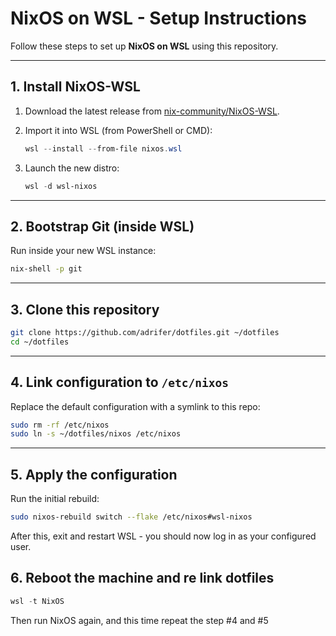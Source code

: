 # NixOS on WSL - Setup Instructions

Follow these steps to set up **NixOS on WSL** using this repository.

---

## 1. Install NixOS-WSL

1. Download the latest release from [nix-community/NixOS-WSL](https://github.com/nix-community/NixOS-WSL/releases).

2. Import it into WSL (from PowerShell or CMD):

   ```powershell
   wsl --install --from-file nixos.wsl
   ```

3. Launch the new distro:

   ```powershell
   wsl -d wsl-nixos
   ```

---

## 2. Bootstrap Git (inside WSL)

Run inside your new WSL instance:

```bash
nix-shell -p git
```

---

## 3. Clone this repository

```bash
git clone https://github.com/adrifer/dotfiles.git ~/dotfiles
cd ~/dotfiles
```

---

## 4. Link configuration to `/etc/nixos`

Replace the default configuration with a symlink to this repo:

```bash
sudo rm -rf /etc/nixos
sudo ln -s ~/dotfiles/nixos /etc/nixos
```

---

## 5. Apply the configuration

Run the initial rebuild:

```bash
sudo nixos-rebuild switch --flake /etc/nixos#wsl-nixos
```

After this, exit and restart WSL - you should now log in as your configured user.


## 6. Reboot the machine and re link dotfiles

```powershell
wsl -t NixOS
```

Then run NixOS again, and this time repeat the step #4 and #5
